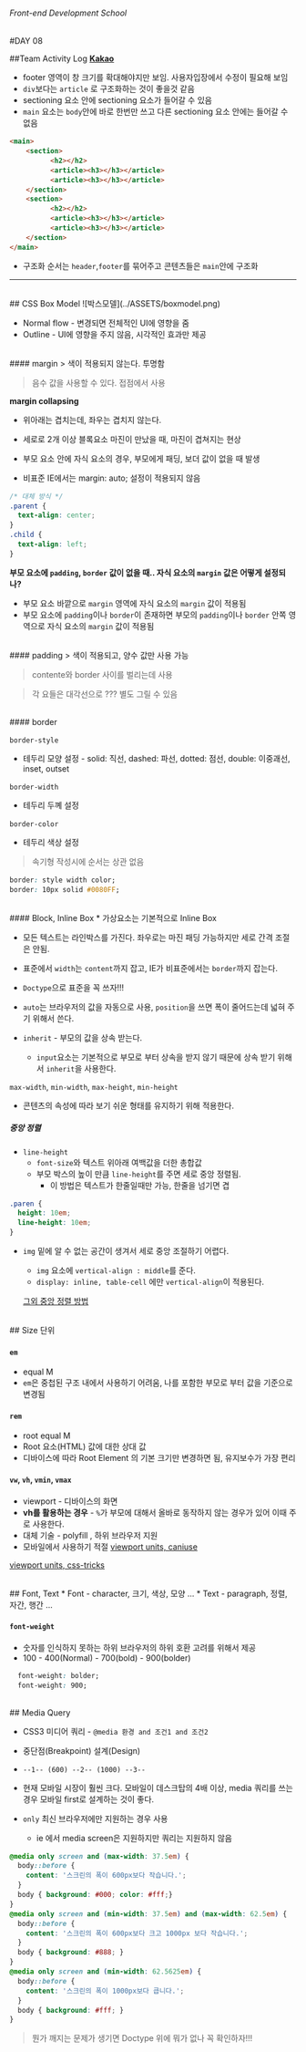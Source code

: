 ###### Front-end Development School

#DAY 08

##Team Activity Log
**[Kakao](http://kakaocorp.com/main)**
* footer 영역이 창 크기를 확대해야지만 보임. 사용자입장에서 수정이 필요해 보임
* `div`보다는 `article` 로 구조화하는 것이 좋을것 같음
* sectioning 요소 안에 sectioning 요소가 들어갈 수 있음
* `main` 요소는 `body`안에 바로 한번만 쓰고 다른 sectioning 요소 안에는 들어갈 수 없음

```html
<main>
    <section>
          <h2></h2>
          <article><h3></h3></article>
          <article><h3></h3></article>
    </section>
    <section>
          <h2></h2>
          <article><h3></h3></article>
          <article><h3></h3></article>
    </section>
</main>
```

* 구조화 순서는 `header`,`footer`를 묶어주고 콘텐츠들은 `main`안에 구조화

-----
<br>  
## CSS Box Model
![박스모델](../ASSETS/boxmodel.png)

* Normal flow - 변경되면 전체적인 UI에 영향을 줌
* Outline - UI에 영향을 주지 않음, 시각적인 효과만 제공

<br>  
#### margin
> 색이 적용되지 않는다. 투명함

> 음수 값을 사용할 수 있다. 접점에서 사용

**margin collapsing** 
  * 위아래는 겹치는데, 좌우는 겹치지 않는다.
  * 세로로 2개 이상 블록요소 마진이 만났을 때, 마진이 겹쳐지는 현상
  * 부모 요소 안에 자식 요소의 경우, 부모에게 패딩, 보더 값이 없을 때 발생

* 비표준 IE에서는 margin: auto; 설정이 적용되지 않음
```css
/* 대체 방식 */
.parent {
  text-align: center;
}
.child {
  text-align: left;
}
```

**부모 요소에 `padding`, `border` 값이 없을 때.. 자식 요소의 `margin` 값은 어떻게 설정되나?**
* 부모 요소 바깥으로 `margin` 영역에 자식 요소의 `margin` 값이 적용됨
* 부모 요소에  `padding`이나 `border`이 존재하면 부모의 `padding`이나 `border` 안쪽 영역으로 자식 요소의 `margin` 값이 적용됨

<br>
#### padding
> 색이 적용되고, 양수 값만 사용 가능

> contente와 border 사이를 벌리는데 사용

> 각 요들은 대각선으로 ??? 별도 그릴 수 있음

<br>
#### border

`border-style `
* 테두리 모양 설정 - solid:  직선, dashed: 파선, dotted: 점선, double: 이중괘선, inset, outset

`border-width`
* 테두리 두꼐 설정

`border-color`
* 테두리 색상 설정

>속기형 작성시에 순서는 상관 없음

```css
border: style width color;
border: 10px solid #0080FF;
```

<br>
#### Block, Inline Box
* 가상요소는 기본적으로 Inline Box

* 모든 텍스트는 라인박스를 가진다. 좌우로는 마진 패딩 가능하지만 세로 간격 조절은 안됨.
* 표준에서 `width`는 `content`까지 잡고, IE가 비표준에서는 `border`까지 잡는다. 
* `Doctype`으로 표준을 꼭 쓰자!!!

* `auto`는 브라우저의 값을 자동으로 사용, `position`을 쓰면 폭이 줄어드는데 넓혀 주기 위해서 쓴다.
* `inherit` - 부모의 값을 상속 받는다.
  * `input`요소는 기본적으로 부모로 부터 상속을 받지 않기 때문에 상속 받기 위해서 `inherit`을 사용한다.

`max-width`, `min-width`, `max-height`, `min-height`
  * 콘텐츠의 속성에 따라 보기 쉬운 형태를 유지하기 위해 적용한다.

##### 중앙 정렬
* `line-height` 
  * `font-size`와 텍스트 위아래 여백값을 더한 총합값
  * 부모 박스의 높이 만큼 `line-height`를 주면 세로 중앙 정렬됨.
    * 이 방법은 텍스트가 한줄일때만 가능, 한줄을 넘기면 겹
```css
.paren {
  height: 10em;
  line-height: 10em;
}
```

* `img` 밑에 알 수 없는 공간이 생겨서 세로 중앙 조절하기 어렵다.
  * `img` 요소에 `vertical-align : middle`를 준다. 
  * `display: inline, table-cell` 에만 `vertical-align`이 적용된다.

  [그외 중앙 정렬 방법](www.student.oulu.fi/~lauirai/www/css/middle)

<br>
## Size 단위

#### `em`
* equal M
* `em`은 중첩된 구조 내에서 사용하기 어려움, 나를 포함한 부모로 부터 값을 기준으로 변경됨

#### `rem`
* root equal M
* Root 요소(HTML) 값에 대한 상대 값
* 디바이스에 따라 Root Element 의 기본 크기만 변경하면 됨, 유지보수가 가장 편리

#### `vw`, `vh`, `vmin`, `vmax`

* viewport - 디바이스의 화면
* **vh를 활용하는 경우** - `%`가 부모에 대해서 올바로 동작하지 않는 경우가 있어 이때 주로 사용한다. 
* 대체 기술 - polyfill , 하위 브라우저 지원
* 모바일에서 사용하기 적절
[viewport units, caniuse](http://caniuse.com/#search=vw)

[viewport units, css-tricks](https://css-tricks.com/viewport-sized-typography/)

<br>
## Font, Text
* Font - character, 크기, 색상, 모양 ...
* Text - paragraph, 정렬, 자간, 행간 ...

#### `font-weight`
* 숫자를 인식하지 못하는 하위 브라우저의 하위 호환 고려를 위해서 제공
* 100 - 400(Normal) - 700(bold) - 900(bolder) 

```css
  font-weight: bolder; 
  font-weight: 900; 
```

<br>
## Media Query

* CSS3 미디어 쿼리  -  `@media 환경 and 조건1 and 조건2`
* 중단점(Breakpoint) 설계(Design)
* `--1-- (600) --2-- (1000) --3--`

* 현재 모바일 시장이 훨씬 크다.  모바일이 데스크탑의 4배 이상, media 쿼리를 쓰는 경우 모바일 first로 설계하는 것이 좋다.

* `only` 최신 브라우저에만 지원하는 경우 사용
  * ie 에서 media screen은 지원하지만 쿼리는 지원하지 않음

```css
@media only screen and (max-width: 37.5em) {
  body::before {
    content: '스크린의 폭이 600px보다 작습니다.';
  }
  body { background: #000; color: #fff;}
}
@media only screen and (min-width: 37.5em) and (max-width: 62.5em) {
  body::before {
    content: '스크린의 폭이 600px보다 크고 1000px 보다 작습니다.';
  }
  body { background: #888; }
}
@media only screen and (min-width: 62.5625em) {
  body::before {
    content: '스크린의 폭이 1000px보다 큽니다.';
  }
  body { background: #fff; }
}
```

>  뭔가 깨지는 문제가 생기면 Doctype 위에 뭐가 없나 꼭 확인하자!!!


